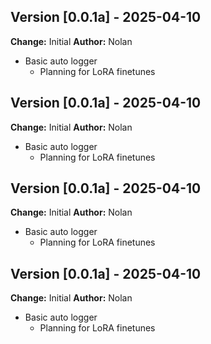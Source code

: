 ## **Version [0.0.1a]** - 2025-04-10
**Change:** Initial
**Author:** Nolan

- Basic auto logger
  - Planning for LoRA finetunes
## **Version [0.0.1a]** - 2025-04-10
**Change:** Initial
**Author:** Nolan

- Basic auto logger
  - Planning for LoRA finetunes
## **Version [0.0.1a]** - 2025-04-10
**Change:** Initial
**Author:** Nolan

- Basic auto logger
  - Planning for LoRA finetunes
## **Version [0.0.1a]** - 2025-04-10
**Change:** Initial
**Author:** Nolan

- Basic auto logger
  - Planning for LoRA finetunes
